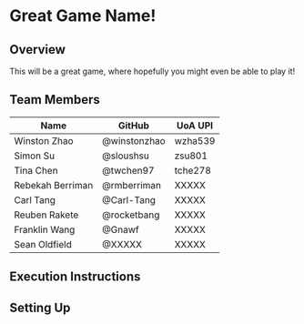 # Great Game Name!

## Overview
This will be a great game, where hopefully you might even be able to play it!

## Team Members
| Name             | GitHub | UoA UPI
| ---------------- | ------------ | --------- |
| Winston Zhao | @winstonzhao | wzha539 |
| Simon Su | @sloushsu | zsu801 |
| Tina Chen | @twchen97 | tche278 |
| Rebekah Berriman | @rmberriman | XXXXX |
| Carl Tang | @Carl-Tang | XXXXX |
| Reuben Rakete | @rocketbang | XXXXX |
| Franklin Wang | @Gnawf | XXXXX |
| Sean Oldfield | @XXXXX | XXXXX |

## Execution Instructions

## Setting Up

